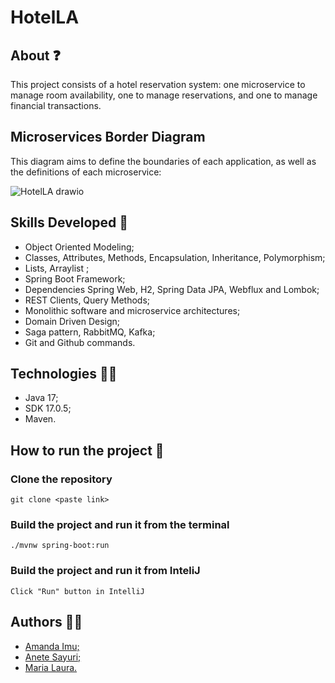 # HotelLA

## About ❓

This project consists of a hotel reservation system: one microservice to manage room availability, one to manage reservations, and one to manage financial transactions.

 ## Microservices Border Diagram

This diagram aims to define the boundaries of each application, as well as the definitions of each microservice:

![HotelLA drawio](https://user-images.githubusercontent.com/112260675/223278874-2244011c-5d54-4c25-8ac1-ecd5921b234e.png)


## Skills Developed 🧠

<ul>
<li>Object Oriented Modeling;</li>
<li>Classes, Attributes, Methods, Encapsulation, Inheritance, Polymorphism;</li>
<li>Lists, Arraylist ;</li>
<li>Spring Boot Framework; </li>
<li>Dependencies Spring Web, H2, Spring Data JPA, Webflux and Lombok; </li>
<li>REST Clients, Query Methods; </li>
<li>Monolithic software and microservice architectures;</li>
<li>Domain Driven Design;</li>
  <li>Saga pattern, RabbitMQ, Kafka;</li>
<li>Git and Github commands.</li>
</ul>

## Technologies 👩‍💻

<ul>
  <li> Java 17; </li>
   <li> SDK 17.0.5; </li>
   <li> Maven. </li>
 </ul>

## How to run the project 👀

### Clone the repository

```
git clone <paste link>
```
### Build the project and run it from the terminal
```
./mvnw spring-boot:run
```
### Build the project and run it from InteliJ
```
Click "Run" button in IntelliJ
```

## Authors 👩‍💻
<ul>
<li> <a href="https://github.com/FriendlyCheesecake"> Amanda Imu; </a> </li>
<li> <a href="https://github.com/AneteSayuri"> Anete Sayuri; </a> </li>
<li> <a href="https://github.com/mariaLauraDev"> Maria Laura. </a> </li>

</ul>
